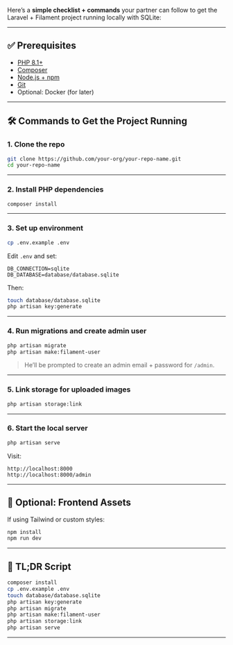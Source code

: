 

Here’s a **simple checklist + commands** your partner can follow to get the Laravel + Filament project running locally with SQLite:

---

## ✅ Prerequisites
- [PHP 8.1+](https://www.php.net/downloads.php)
- [Composer](https://getcomposer.org/)
- [Node.js + npm](https://nodejs.org/)
- [Git](https://git-scm.com/)
- Optional: Docker (for later)

---

## 🛠️ Commands to Get the Project Running

### 1. **Clone the repo**
```bash
git clone https://github.com/your-org/your-repo-name.git
cd your-repo-name
```

---

### 2. **Install PHP dependencies**
```bash
composer install
```

---

### 3. **Set up environment**
```bash
cp .env.example .env
```

Edit `.env` and set:

```env
DB_CONNECTION=sqlite
DB_DATABASE=database/database.sqlite
```

Then:

```bash
touch database/database.sqlite
php artisan key:generate
```

---

### 4. **Run migrations and create admin user**
```bash
php artisan migrate
php artisan make:filament-user
```

> He’ll be prompted to create an admin email + password for `/admin`.

---

### 5. **Link storage for uploaded images**
```bash
php artisan storage:link
```

---

### 6. **Start the local server**
```bash
php artisan serve
```

Visit:
```
http://localhost:8000
http://localhost:8000/admin
```

---

## 🧠 Optional: Frontend Assets

If using Tailwind or custom styles:

```bash
npm install
npm run dev
```

---

## 🚀 TL;DR Script

```bash
composer install
cp .env.example .env
touch database/database.sqlite
php artisan key:generate
php artisan migrate
php artisan make:filament-user
php artisan storage:link
php artisan serve
```

---